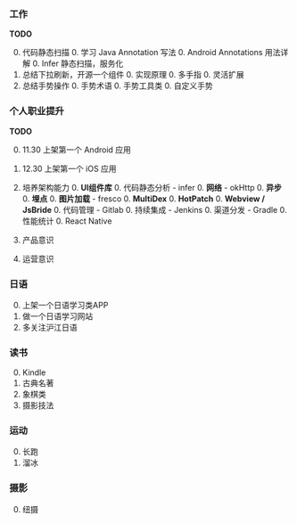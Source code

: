 ### 工作

**TODO**

0. 代码静态扫描
    0. 学习 Java Annotation 写法
    0. Android Annotations 用法详解
    0. Infer 静态扫描，服务化
0. 总结下拉刷新，开源一个组件
    0. 实现原理
    0. 多手指
    0. 灵活扩展
0. 总结手势操作
    0. 手势术语
    0. 手势工具类
    0. 自定义手势

### 个人职业提升

**TODO**

0. 11.30 上架第一个 Android 应用
0. 12.30 上架第一个 iOS 应用

0. 培养架构能力
    0. **UI组件库**
    0. 代码静态分析 - infer
    0. **网络** - okHttp
    0. **异步**
    0. **埋点**
    0. **图片加载** - fresco
    0. **MultiDex**
    0. **HotPatch**
    0. **Webview / JsBride**
    0. 代码管理 - Gitlab
    0. 持续集成 - Jenkins
    0. 渠道分发 - Gradle
    0. 性能统计
    0. React Native
0. 产品意识
0. 运营意识

### 日语

0. 上架一个日语学习类APP
0. 做一个日语学习网站
0. 多关注沪江日语

### 读书

0. Kindle
0. 古典名著
0. 象棋类
0. 摄影技法

### 运动

0. 长跑
0. 溜冰

### 摄影

0. 纽摄

